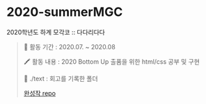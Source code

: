 # 2020-summerMGC


2020학년도 하계 모각코 :: 다다리다다

> 📆 활동 기간 : 2020.07. ~ 2020.08
> 
> 🖍 활동 내용 : 2020 Bottom Up 출품을 위한 html/css 공부 및 구현
> 
> 📁 ./text : 회고를 기록한 폴더
> 
> [완성작 repo](https://github.com/bottomUP2020/Mask-Keeper)

